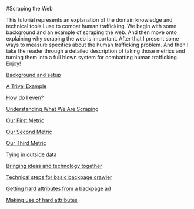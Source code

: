 #Scraping the Web

This tutorial represents an explanation of the domain knowledge and technical tools I use to combat human trafficking.  We begin with some background and an example of scraping the web.  And then move onto explaining why scraping the web is important.  After that I present some ways to measure specifics about the human trafficking problem.  And then I take the reader through a detailed description of taking those metrics and turning them into a full blown system for combatting human trafficking.  Enjoy!

[Background and setup](background_and_setup.md)

[A Trival Example](a_trivial_example.md)

[How do I even?](how_do_i_even.md)

[Understanding What We Are Scraping](understanding_what_we_are_scraping.md)

[Our First Metric](our_first_metric.md)

[Our Second Metric](our_second_metric.md)

[Our Third Metric](our_third_type_of_metric.md)

[Tying in outside data](tying_in_outside_data.md)

[Bringing ideas and technology together](bringing_ideas_and_technology_together.md)

[Technical steps for basic backpage crawler](technical_steps_for_second_backpage_crawler.md)

[Getting hard attributes from a backpage ad](getting_hard_attributes_from_a_backpage_ad.md)

[Making use of hard attributes](making_use_of_hard_attributes.md)